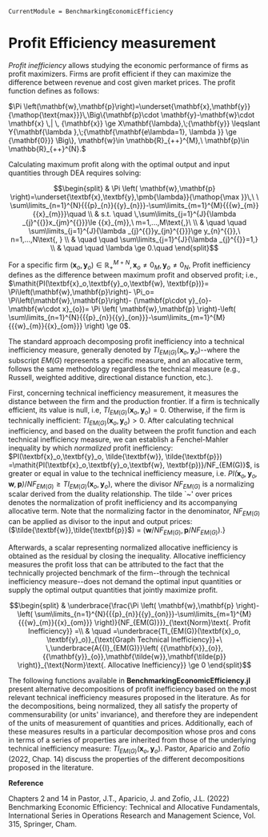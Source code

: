 ```@meta
CurrentModule = BenchmarkingEconomicEfficiency
```

# Profit Efficiency measurement

*Profit inefficiency* allows studying the economic performance of
firms as profit maximizers. Firms are profit efficient
if they can maximize the difference between revenue and cost given market
prices. The profit function defines as follows:

$\Pi \left(\mathbf{w},\mathbf{p}\right)=\underset{\mathbf{x},\mathbf{y}}{\mathop{\text{max}}}\,\Big\{\mathbf{p}\cdot \mathbf{y}-\mathbf{w}\cdot \mathbf{x}
\,| \, {\mathbf{x}} \ge X\mathbf{\lambda},\;{\mathbf{y}} \leqslant
Y{\mathbf{\lambda },\;{\mathbf{\mathbf{e\lambda=1}, \lambda }}
	\ge {\mathbf{0}}} \Big\}, \mathbf{w}\in \mathbb{R}_{++}^{M},\ \mathbf{p}\in \mathbb{R}_{++}^{N}.$ 

Calculating maximum profit along with the optimal output and input quantities through DEA requires solving:

```math
\begin{split}
	& \Pi \left( \mathbf{w},\mathbf{p} \right)=\underset{\textbf{x},\textbf{y},\pmb{\lambda}}{\mathop{\max }}\,\ \ \sum\limits_{n=1}^{N}{{{p}_{n}}{{y}_{n}}}-\sum\limits_{m=1}^{M}{{{w}_{m}}{{x}_{m}}}\quad  \\ 
	& s.t. \quad \,\sum\limits_{j=1}^{J}{\lambda _{j}^{{}}x_{jm}^{{}}}\le {{x}_{m}},\ m=1,...,M\text{,}\  \\ 
	& \quad \quad \sum\limits_{j=1}^{J}{\lambda _{j}^{{}}y_{jn}^{{}}}\ge y_{n}^{{}},\ n=1,...,N\text{, } \\ 
	& \quad \quad \sum\limits_{j=1}^{J}{\lambda _{j}^{{}}=1,} \\ 
	& \quad \quad \lambda \ge 0.\quad   
\end{split}
```

For a specific firm  $\left( \textbf{x}_{o}^{{}},\textbf{y}_{o}^{{}} \right)\in \mathbb{R}_{+}^{M+N}, \textbf{x}_{o}^{{}}\ne {{0}_{M}},\textbf{y}_{o}^{{}}\ne {{0}_{N}}$, Profit inefficiency defines as the difference between maximum profit and observed profit; i.e., $\mathit{PI(\textbf{x}_o,\textbf{y}_o,\textbf{w}, \textbf{p})}= \Pi\left(\mathbf{w},\mathbf{p}\right)-
\Pi_o= \Pi\left(\mathbf{w},\mathbf{p}\right)- (\mathbf{p\cdot y}_{o}-\mathbf{w\cdot x}_{o})= \Pi \left( \mathbf{w},\mathbf{p} \right)-\left( \sum\limits_{n=1}^{N}{{{p}_{n}}{{y}_{on}}}-\sum\limits_{m=1}^{M}{{{w}_{m}}{{x}_{om}}} \right) \ge 0$. 

The standard approach decomposing profit inefficiency into a technical inefficiency measure, generally denoted by $TI_{EM(G)}(\textbf{x}_o, \textbf{y}_o)$--where the subscript $EM(G)$ represents a specific measure, and an allocative term, follows the same methodology regardless the technical measure (e.g., Russell, weighted additive, directional distance function, etc.). 

First, concerning technical inefficiency measurement, it measures the distance between the firm and the production frontier. If a firm is technically efficient, its value is null, i.e, $TI_{EM(G)}(\textbf{x}_o, \textbf{y}_o)=0$. Otherwise, if the firm is technically inefficient: $TI_{EM(G)}(\textbf{x}_o, \textbf{y}_o)>0$. After calculating technical inefficiency, and based on the duality between the profit function and each technical inefficiency measure, we can establish a Fenchel-Mahler inequality by which *normalized* profit inefficiency: $PI(\textbf{x}_o,\textbf{y}_o, \tilde{\textbf{w}}, \tilde{\textbf{p}}) =\mathit{PI(\textbf{x}_o,\textbf{y}_o,\textbf{w}, \textbf{p})}/NF_{EM(G)}$, is greater or equal in value to the technical inefficiency measure, i.e. $\mathit{ PI(\textbf{x}_o,\textbf{y}_o,\textbf{w}, \textbf{p})}/NF_{EM(G)} \ge TI_{EM(G)}(\textbf{x}_o, \textbf{y}_o)$, where the divisor $NF_{EM(G)}$ is a normalizing scalar derived from the duality relationship. The tilde `~' over prices denotes the normalization of profit inefficiency and its accompanying allocative term. Note that the normalizing factor in the denominator, $NF_{EM(G)}$ can be applied as divisor to the input and output prices:  ($\tilde{\textbf{w}},\tilde{\textbf{p}}$) = ($\textbf{w}/NF_{EM(G)},\textbf{p}/NF_{EM(G)}$).} 

Afterwards, a scalar representing normalized allocative inefficiency is obtained as the residual by closing the inequality.  Allocative inefficiency measures the profit loss that can be attributed to the fact that the technically projected benchmark of the firm--through the technical inefficiency measure--does not demand the optimal input quantities or supply the optimal output quantities that jointly maximize profit. 

```math
\begin{split}
& \underbrace{\frac{\Pi \left( \mathbf{w},\mathbf{p} \right)-\left( \sum\limits_{n=1}^{N}{{{p}_{n}}{{y}_{on}}}-\sum\limits_{m=1}^{M}{{{w}_{m}}{{x}_{om}}} \right)}{NF_{EM(G)}}}_{\text{Norm}\text{. Profit Inefficiency}} =\\ 
& \quad =\underbrace{TI_{EM(G)}(\textbf{x}_o, \textbf{y}_o)}_{\text{Graph Technical Inefficiency}}+\ \,\underbrace{A{{I}_{EM(G)}}\left( {{\mathbf{x}}_{o}},{{\mathbf{y}}_{o}},\mathbf{\tilde{w}},\mathbf{\tilde{p}} \right)}_{\text{Norm}\text{. Allocative Inefficiency}} \ge 0
\end{split}
```

The following functions available in **BenchmarkingEconomicEfficiency.jl** present alternative decompositions of profit inefficiency based on the most relevant technical inefficiency measures proposed in the literature. As for the decompositions, being normalized, they all satisfy the property of commensurability (or units' invariance), and therefore they are independent of the units of measurement of quantities and prices. Additionally, each of these measures results in a particular decomposition whose pros and cons in terms of a series of properties are inherited from those of the underlying technical inefficiency measure: $TI_{EM(G)}(\textbf{x}_o, \textbf{y}_o)$. Pastor, Aparicio and Zofío (2022, Chap. 14) discuss the properties of the different decompositions proposed in the literature. 

**Reference**

Chapters 2 and 14 in Pastor, J.T., Aparicio, J. and Zofío, J.L. (2022) Benchmarking Economic Efficiency: Technical and Allocative Fundamentals, International Series in Operations Research and Management Science, Vol. 315,  Springer, Cham. 
